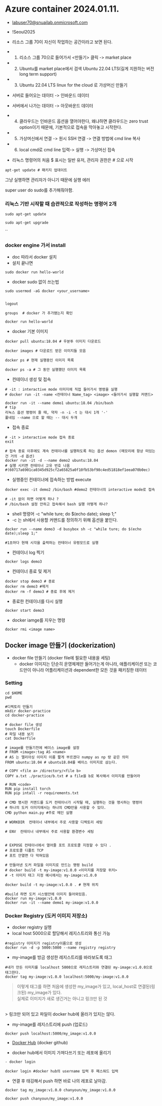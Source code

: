 # Azure container 2024.01.11.
- labuser70@snuailab.onmicrosoft.com 
- !Seoul2025

- 리소스 그룹 70이 자신이 작업하는 공간이라고 보면 된다. 

- 1. 리소스 그룹 70으로 들어가서 <만들기> 클릭 -> market place 

- 2. Ubuntu를 market place에서 검색 Ubuntu 22.04 LTS(길게 지원하는 버전 long term support)

- 3. Ubuntu 22.04 LTS linux for the cloud 로 가상머신 만들기

- 서버로 들어오는 데이터 -> 인바운드 데이터 
- 서버에서 나가는 데이터 -> 아웃바운드 데이터 
- 4. 클라우드는 인바운드 옵션을 열어야한다, 왜냐하면 클라우드는 zero trust option이기 때문에, 기본적으로 접속을 막아놓고 시작한다. 

- 5. 가상머신에서 연결 -> 원시 SSH 연결 -> 연결 방법에 cmd line 복사 
- 6. local cmd로 cmd line 입력-> 실행 -> 가상머신 접속 

- 리눅스 명령어의 처음 $ 표시는 일반 유저, 관리자 권한은 # 으로 시작 

```
apt-get update # 패키지 업데이트
```
그냥 실행하면 관리자가 아니기 때문에 실행 에러 

super user do sudo를 추가해줘야함.

### 리눅스 기반 시작할 때 습관적으로 작성하는 명령어 2개 

```
sudo apt-get update 
```

```
sudo apt-get upgrade
```


``

### docker engine 가서 install 

- doc 따라서 docker 설치
- 설치 끝나면
```
sudo docker run hello-world
```

- docker sudo 없이 쓰는법
```
sudo usermod -aG docker <your_username>


logout

groups  # docker 가 추가됐는지 확인

docker run hello-world
```
- docker 기본 이미지 
```
docker pull ubuntu:18.04 # 우분투 이미지 다운로드 

docker images # 다운로드 받은 이미지들 모음 

docker ps # 현재 실행중인 이미지 목록

docker ps -a # 그 동안 실행했던 이미지 목록 
```

- 컨테이너 생성 및 접속 
```
# -it : interactive mode 이미지에 직접 들어가서 명령을 실행
# docker run -it -name <컨테이너 Name_tag> <image> <들어가서 실행할 커맨드>

docker run -it --name demo1 ubuntu:18.04 /bin/bash
# tip 
리눅스 옵션 명령어 줄 때, 약자 -n -i -t 는 대시 1개 '-' 
풀네임 --name 으로 할 때는 -- 대시 두개 
```

- 접속 종료 
```
# -it > interactive mode 접속 종료  
exit

# 접속 종료 이후에도 계속 컨테이너를 실행하도록 하는 옵션 demon (메모리에 항상 떠있는건 거의 -d 옵션)
docker run -it -d --name demo2 ubuntu:18.04
# 실행 시키면 컨테이너 고유 번호 나옴 
#(60717a6901ca0345d925cf2a65825a0f10fb53bf98c4ed51818ef1eea070b0ec)
```
- 실행중인 컨테이너에 접속하는 방법  execute
```
docker exec -it demo2 /bin/bash #demo2 컨테이너의 interactive mode로 접속

# -it 없이 하면 어떻게 하나 ? 
# /bin/bash 설정 안하고 접속해서 bash 실행 어떻게 하나? 
```
- shell 명령어 -c "while ture; do $(echo date); sleep 1;"
- -c 는 sh에서 사용할 커맨드를 정의하기 위해 옵션을 붙인다. 
```
docker run --name demo3 -d busybox sh -c "while ture; do $(echo date);sleep 1;"

#1초마다 현재 시각을 출력하는 컨테이너 유령모드로 실행
```
- 컨테이너 log 찍기 
```
docker logs demo3 
```

- 컨테이너 종료 및 제거 
```
docker stop demo3 # 종료
docker rm demo3 #제거 
docker rm -f demo3 # 종료 후에 제거 
```

- 종료한 컨테이너를 다시 실행 
```
docker start demo3 
```

- docker iamge를 지우는 명령 
```
docker rmi <image name> 
```

## Docker image 만들기 (dockerization)
- docker file 만들기 (docker file에 필요한 내용을 세팅) 
    - docker 이미지는 단순히 운영체제만 들어가는게 아니라, 애플리케이션 또는 코드만이 아니라 어플리케이션과 dependent한 모든 것을 패키징한 데이터  

### Setting 

```
cd $HOME
pwd

#디렉토리 만들기 
mkdir docker-practice
cd docker-practice

# docker file 생성 
touch Dockerfile
# 파일 내용 보기 
cat Dockerfile 

# image를 만들기전에 베이스 image를 설정 
# FROM <image>:tag AS <name>
# AS 는 엘리아싱 이미지 이름 짧게 부르겠다 numpy as np 랑 같은 의미 
FROM ubuntu:18.04 # ubuntu18.04를 베이스 이미지로 삼는다. 

# COPY <file a> /directory/<file b> 
COPY a.txt ./practice/b.txt # a file을 b로 복사해서 이미지를 만들어라 

# RUN <code>
RUN pip install torch
RUN pip intall -r requirements.txt 

# CMD 명시한 커맨드를 도커 컨테이너가 시작될 때, 실행하는 것을 명시하는 명령어 
# 하나의 도커 이미지에서는 하나의 CMD만을 사용할 수 있다. 
CMD python main.py #주로 메인 실행

# WORKDIR  컨테이너 내부에서 주로 사용할 디렉토리 세팅

# ENV  컨테이너 내부에서 주로 사용할 환경변수 세팅


# EXPOSE 컨테이너에서 열어줄 포트 프로토콜 지정할 수 있다 .
# 프로토콜 디폴트 TCP 
# 포트 안열면 다 막혀있음 

# 만들어낸 도커 파일을 이미지로 만드는 명령 build 
# docker build -t my-image:v1.0.0 <이미지를 저장할 위치>
# -t 이미지 태그 지정 예시에서는 my-image:v1.0.0 

docker build -t my-image:v1.0.0 . # 현재 위치 

#build 하면 도커 시스템안에 이미지 들어와있음. 
docker run my-image:v1.0.0
docker run -it --name demo1 my-image:v1.0.0
```
### Docker Registry (도커 이미지 저장소)
- docker registry 실행
- local host 5000으로 할당해서 레지스트리와 통신 가능 
```
#registry 이미지가 registry이름으로 생성
docker run -d -p 5000:5000 --name registry registry
```
- my-image를 방금 생성한 레지스트리를 바라보도록 태그
```
#내가 만든 이미지를 localhost 5000으로 레지스트리와 연결된 my-image:v1.0.0으로 태그한다.
docker tag my-image:v1.0.0 localhost:5000/my-image:v1.0.0
```
> 이렇게 태그를 하면 처음에 생성한 my_image가 있고, local_host로 연결된(링크된)  my_image가 있다. <br>
실제로 이미지가 새로 생긴거는 아니고 링크만 된 것 
<br>
> 링크만 되어 있고 파일이 docker hub에 올라가 있지는 않다.

- my-image를 레지스트리에 push (업로드)
```
docker push localhost:5000/my_image:v1.0.0
```

- [Docker Hub](https://hub.docker.com/)  (docker github)

- docker hub에서 이미지 가져다쓰기 또는 레포에 올리기 
```
- docker login 
```
```
docker login #docker hub의 username 입력 후 패스워드 입력 
```
- 연결 후 태깅해서 push 하면 바로 나의 레포로 날아감. 
```
docker tag my_image:v1.0.0 chanyoun/my_image:v1.0.0
```

```
docker push chanyoun/my_image:v1.0.0
```